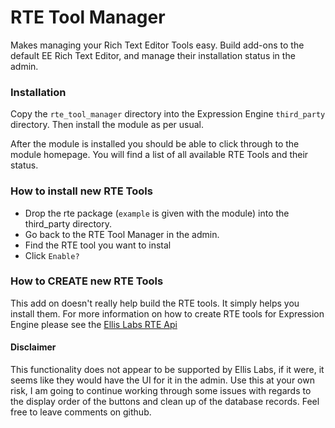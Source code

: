 # RTE Tool Manager
Makes managing your Rich Text Editor Tools easy. Build add-ons to the default EE Rich Text Editor, and manage their installation status in the admin.

### Installation
Copy the `rte_tool_manager` directory into the Expression Engine `third_party` directory. Then install the module as per usual.

After the module is installed you should be able to click through to the module homepage. You will find a list of all available RTE Tools and their status.

### How to install new RTE Tools
* Drop the rte package (`example` is given with the module) into the third_party directory.
* Go back to the RTE Tool Manager in the admin.
* Find the RTE tool you want to instal
* Click `Enable?`

### How to CREATE new RTE Tools
This add on doesn't really help build the RTE tools. It simply helps you install them. For more information on how to create RTE tools for Expression Engine please see the [Ellis Labs RTE Api](http://ellislab.com/expressionengine/user-guide/development/rte_tools.html)

#### Disclaimer
This functionality does not appear to be supported by Ellis Labs, if it were, it seems like they would have the UI for it in the admin. Use this at your own risk, I am going to continue working through some issues with regards to the display order of the buttons and clean up of the database records. Feel free to leave comments on github.